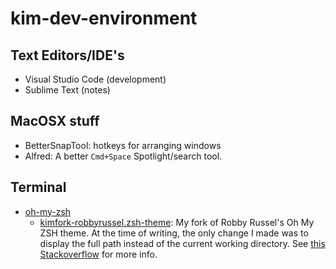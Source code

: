 # kim-dev-environment

## Text Editors/IDE's
- Visual Studio Code (development)
- Sublime Text (notes)

## MacOSX stuff
- BetterSnapTool: hotkeys for arranging windows
- Alfred: A better `Cmd+Space` Spotlight/search tool.

## Terminal
- [oh-my-zsh](https://github.com/robbyrussell/oh-my-zsh)
  - [kimfork-robbyrussel.zsh-theme](kimfork-robbyrussel.zsh-theme): My fork of Robby Russel's Oh My ZSH theme. At the time of writing, the only change I made was to display the full path instead of the current working directory. See [this Stackoverflow](https://stackoverflow.com/questions/27885057/zsh-theme-for-full-path-display-git-changes) for more info.